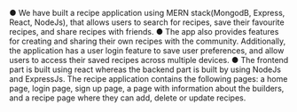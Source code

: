 
●  We have built a recipe application using MERN stack(MongodB, Express, React, NodeJs), that allows users to search for recipes, save their favourite recipes, and share recipes with friends.
● The app also provides features for creating and sharing their own recipes with the community. Additionally, the application has a user login feature to save user preferences, and allow users to access their saved recipes across multiple devices.
● The frontend part is built using react whereas the backend part is built by using NodeJs and ExpressJs. The recipe application contains the following pages: a home page, login page, sign up page, a page with information about the builders, and a recipe page where they can add, delete or update recipes.
